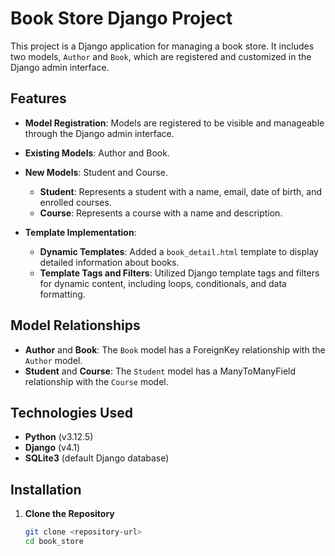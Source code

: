 # Book Store Django Project

This project is a Django application for managing a book store. It includes two models, `Author` and `Book`, which are registered and customized in the Django admin interface.

## Features

- **Model Registration**: Models are registered to be visible and manageable through the Django admin interface.
- **Existing Models**: Author and Book.
- **New Models**: Student and Course.
  - **Student**: Represents a student with a name, email, date of birth, and enrolled courses.
  - **Course**: Represents a course with a name and description.

- **Template Implementation**:
  - **Dynamic Templates**: Added a `book_detail.html` template to display detailed information about books.
  - **Template Tags and Filters**: Utilized Django template tags and filters for dynamic content, including loops, conditionals, and data formatting.

## Model Relationships

- **Author** and **Book**: The `Book` model has a ForeignKey relationship with the `Author` model.
- **Student** and **Course**: The `Student` model has a ManyToManyField relationship with the `Course` model.

## Technologies Used

- **Python** (v3.12.5)
- **Django** (v4.1)
- **SQLite3** (default Django database)

## Installation

1. **Clone the Repository**

   ```bash
   git clone <repository-url>
   cd book_store